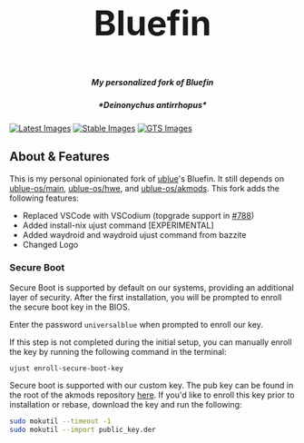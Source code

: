 <h3 align="center" style="font-size:60px;">Bluefin</h3>
<h5 align="center">My personalized fork of Bluefin</h5>
<h5 align="center">*Deinonychus antirrhopus*</h5>

[![Latest Images](https://github.com/socially-distant/bluefin/actions/workflows/build-image-latest.yml/badge.svg)](https://github.com/socially-distant/bluefin/actions/workflows/build-image-latest.yml) [![Stable Images](https://github.com/socially-distant/bluefin/actions/workflows/build-image-stable.yml/badge.svg)](https://github.com/socially-distant/bluefin/actions/workflows/build-image-stable.yml) [![GTS Images](https://github.com/socially-distant/bluefin/actions/workflows/build-image-gts.yml/badge.svg)](https://github.com/socially-distant/bluefin/actions/workflows/build-image-gts.yml) 

## About & Features

This is my personal opinionated fork of [ublue](https://universal-blue.org/)'s Bluefin. It still depends on [ublue-os/main](https://github.com/ublue-os/main), [ublue-os/hwe](https://github.com/ublue-os/hwe), and [ublue-os/akmods](https://github.com/ublue-os/akmods). This fork adds the following features:

- Replaced VSCode with VSCodium (topgrade support in [#788](https://github.com/topgrade-rs/topgrade/pull/788))
- Added install-nix ujust command [EXPERIMENTAL]
- Added waydroid and waydroid ujust command from bazzite
- Changed Logo

### Secure Boot

Secure Boot is supported by default on our systems, providing an additional layer of security. After the first installation, you will be prompted to enroll the secure boot key in the BIOS.

Enter the password `universalblue`
when prompted to enroll our key.

If this step is not completed during the initial setup, you can manually enroll the key by running the following command in the terminal:

`
ujust enroll-secure-boot-key
`

Secure boot is supported with our custom key. The pub key can be found in the root of the akmods repository [here](https://github.com/ublue-os/akmods/raw/main/certs/public_key.der).
If you'd like to enroll this key prior to installation or rebase, download the key and run the following:

```bash
sudo mokutil --timeout -1
sudo mokutil --import public_key.der
